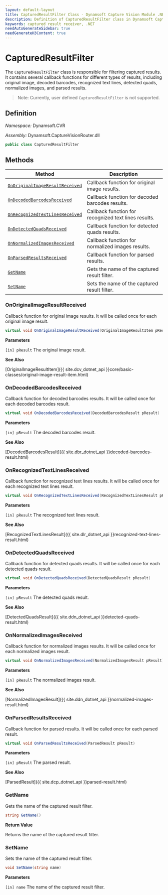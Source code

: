 ```yaml
---
layout: default-layout
title: CapturedResultFilter Class - Dynamsoft Capture Vision Module .NET Edition API Reference
description: Definition of CapturedResultFilter class in Dynamsoft Capture Vision Module .NET Edition.
keywords: captured result receiver, .NET
needAutoGenerateSidebar: true
needGenerateH3Content: true
---
```


# CapturedResultFilter

The `CapturedResultFilter` class is responsible for filtering captured results. It contains several callback functions for different types of results, including original image, decoded barcodes, recognized text lines, detected quads, normalized images, and parsed results.

>Note: Currently, user defined `CapturedResultFilter` is not supported.

## Definition

*Namespace:* Dynamsoft.CVR

*Assembly:* Dynamsoft.CaptureVisionRouter.dll

```csharp
public class CapturedResultFilter 
```

## Methods

| Method                                                            | Description                                          |
| ----------------------------------------------------------------- | ---------------------------------------------------- |
| [`OnOriginalImageResultReceived`](#onoriginalimageresultreceived) | Callback function for original image results.        |
| [`OnDecodedBarcodesReceived`](#ondecodedbarcodesreceived)         | Callback function for decoded barcodes results.      |
| [`OnRecognizedTextLinesReceived`](#onrecognizedtextlinesreceived) | Callback function for recognized text lines results. |
| [`OnDetectedQuadsReceived`](#ondetectedquadsreceived)             | Callback function for detected quads results.        |
| [`OnNormalizedImagesReceived`](#onnormalizedimagesreceived)       | Callback function for normalized images results.     |
| [`OnParsedResultsReceived`](#onparsedresultsreceived)             | Callback function for parsed results.                |
| [`GetName`](#getname)       | Gets the name of the captured result filter.                                             |
| [`SetName`](#setname)       | Sets the name of the captured result filter.                                             |


### OnOriginalImageResultReceived

Callback function for original image results. It will be called once for each original image result.

```csharp
virtual void OnOriginalImageResultReceived(OriginalImageResultItem pResult)
```

**Parameters**

`[in] pResult` The original image result.

**See Also**

[OriginalImageResultItem]({{ site.dcv_dotnet_api }}core/basic-classes/original-image-result-item.html)

### OnDecodedBarcodesReceived

Callback function for decoded barcodes results. It will be called once for each decoded barcodes result.

```csharp
virtual void OnDecodedBarcodesReceived(DecodedBarcodesResult pResult)
```

**Parameters**

`[in] pResult` The decoded barcodes result.

**See Also**

[DecodedBarcodesResult]({{ site.dbr_dotnet_api }}decoded-barcodes-result.html)

### OnRecognizedTextLinesReceived

Callback function for recognized text lines results. It will be called once for each recognized text lines result.

```csharp
virtual void OnRecognizedTextLinesReceived(RecognizedTextLinesResult pResult)
```

**Parameters**

`[in] pResult` The recognized text lines result.

**See Also**

[RecognizedTextLinesResult]({{ site.dlr_dotnet_api }}recognized-text-lines-result.html)

### OnDetectedQuadsReceived

Callback function for detected quads results. It will be called once for each detected quads result.

```csharp
virtual void OnDetectedQuadsReceived(DetectedQuadsResult pResult)
```

**Parameters**

`[in] pResult` The detected quads result.

**See Also**

[DetectedQuadsResult]({{ site.ddn_dotnet_api }}detected-quads-result.html)

### OnNormalizedImagesReceived

Callback function for normalized images results. It will be called once for each normalized images result.

```csharp
virtual void OnNormalizedImagesReceived(NormalizedImagesResult pResult)
```

**Parameters**

`[in] pResult` The normalized images result.

**See Also**

[NormalizedImagesResult]({{ site.ddn_dotnet_api }}normalized-images-result.html)

### OnParsedResultsReceived

Callback function for parsed results. It will be called once for each parsed result.

```csharp
virtual void OnParsedResultsReceived(ParsedResult pResult)
```

**Parameters**

`[in] pResult` The parsed result.

**See Also**

[ParsedResult]({{ site.dcp_dotnet_api }}parsed-result.html)

### GetName

Gets the name of the captured result filter.  

```csharp
string GetName()
```

**Return Value**

Returns the name of the captured result filter.  

### SetName

Sets the name of the captured result filter.  

```csharp
void SetName(string name)
```

**Parameters**

`[in] name` The name of the captured result filter.

